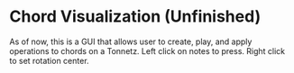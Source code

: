 # Chord Visualization (Unfinished)

As of now, this is a GUI that allows user to create, play, and apply operations to chords on a Tonnetz. Left click on notes to press. Right click to set rotation center. 